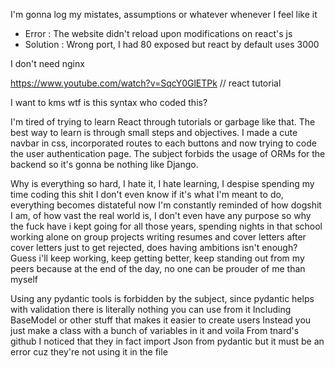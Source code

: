 I'm gonna log my mistates, assumptions or whatever whenever I feel like it

- Error : The website didn't reload upon modifications on react's js
- Solution : Wrong port, I had 80 exposed but react by default uses 3000

I don't need nginx

https://www.youtube.com/watch?v=SqcY0GlETPk // react tutorial

I want to kms wtf is this syntax who coded this?

I'm tired of trying to learn React through tutorials or garbage like that.
The best way to learn is through small steps and objectives. I made a cute navbar in css,
incorporated routes to each buttons and now trying to code the user authentication page.
The subject forbids the usage of ORMs for the backend so it's gonna be nothing like Django.

Why is everything so hard, I hate it, I hate learning, I despise spending my time coding this shit
I don't even know if it's what I'm meant to do, everything becomes distateful now
I'm constantly reminded of how dogshit I am, of how vast the real world is, I don't even have any purpose
so why the fuck have i kept going for all those years, spending nights in that school working alone on group projects
writing resumes and cover letters after cover letters just to get rejected, does having ambitions isn't enough?
Guess i'll keep working, keep getting better, keep standing out from my peers because at the end of the day, no one can be prouder of me than myself

Using any pydantic tools is forbidden by the subject, since pydantic helps with validation there is literally nothing you can use from it
Including BaseModel or other stuff that makes it easier to create users
Instead you just make a class with a bunch of variables in it and voila
From tnard's github I noticed that they in fact import Json from pydantic but it must be an error cuz they're not using it in the file